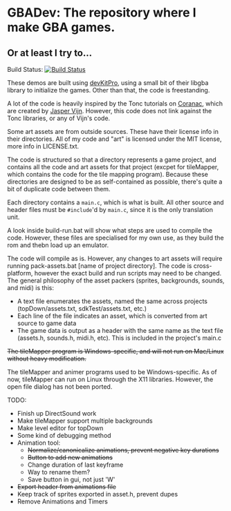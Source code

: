 GBADev: The repository where I make GBA games.
===========================
Or at least I try to...
---------------------------

Build Status: [![Build Status](https://travis-ci.org/Benjins/GBADev.svg?branch=master)](https://travis-ci.org/Benjins/GBADev)

These demos are built using [devKitPro](http://devkitpro.org/), using a small bit of their libgba library to initialize the games.  Other than that, the code is freestanding.

A lot of the code is heavily inspired by the Tonc tutorials on [Coranac](http://www.coranac.com/tonc/text/toc.htm), which are created by [Jasper Vijn](http://www.coranac.com).  However, this code does not link against the Tonc libraries, or any of Vijn's code. 

Some art assets are from outside sources.  These have their license info in their directories.  All of my code and "art" is licensed under the MIT license, more info in LICENSE.txt.

The code is structured so that a directory represents a game project, and contains all the code and art assets for that project (excpet for tileMapper, which contains the code for the tile mapping program).  Because these directories are designed to be as self-contained as possible, there's quite a bit of duplicate code between them.

Each directory contains a `main.c`, which is what is built.  All other source and header files must be `#include`'d by `main.c`, since it is the only translation unit.
 
A look inside build-run.bat will show what steps are used to compile the code.  However, these files are specialised for my own use, as they build the rom and thebn load up an emulator.

The code will compile as is.  However, any changes to art assets will require running pack-assets.bat [name of project directory].  The code is cross-platform, however the exact build and run scripts may need to be changed.  The general philosophy of the asset packers (sprites, backgrounds, sounds, and midi) is this: 

 * A text file enumerates the assets, named the same across projects (topDown/assets.txt, sdkTest/assets.txt, etc.)
 * Each line of the file indicates an asset, which is converted from art source to game data
 * The game data is output as a header with the same name as the text file (assets.h, sounds.h, midi.h, etc).  This is included in the project's main.c

~~The tileMapper program is Windows-specific, and will not run on Mac/Linux without heavy modification.~~

The tileMapper and animer programs used to be Windows-specific.  As of now, tileMapper can run on Linux through the X11 libraries.  However, the open file dialog has not been ported.

TODO:
 * Finish up DirectSound work
 * Make tileMapper support multiple backgrounds
 * Make level editor for topDown
 * Some kind of debugging method
 * Animation tool:
   - ~~Normalize/canonicalize animations, prevent negative key durations~~
   - ~~Button to add new animations~~
   - Change duration of last keyframe
   - Way to rename them?
   - Save button in gui, not just 'W'
 * ~~Export header from animations file~~
 * Keep track of sprites exported in asset.h, prevent dupes
 * Remove Animations and Timers